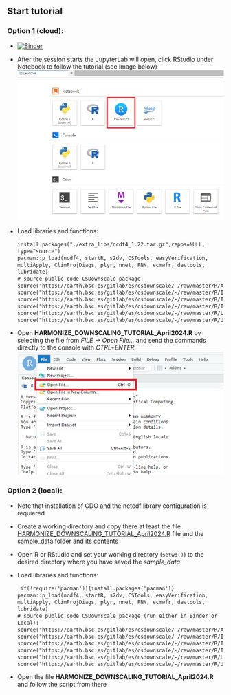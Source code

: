 ## Start tutorial

### Option 1 (cloud): 
* [![Binder](https://mybinder.org/badge_logo.svg)](https://mybinder.org/v2/gh/harmonize-tools/climate-downscaling/HEAD) 
* After the session starts the JupyterLab will open, click RStudio under Notebook to follow the tutorial (see image below)
  <img src="images/jupyterlab_rstudio.png">

* Load libraries and functions:
  ```
  install.packages("./extra_libs/ncdf4_1.22.tar.gz",repos=NULL, type="source")
  pacman::p_load(ncdf4, startR, s2dv, CSTools, easyVerification, multiApply, ClimProjDiags, plyr, nnet, FNN, ecmwfr, devtools, lubridate)
  # source public code CSDownscale package:
  source("https://earth.bsc.es/gitlab/es/csdownscale/-/raw/master/R/Analogs.R")
  source("https://earth.bsc.es/gitlab/es/csdownscale/-/raw/master/R/Interpolation.R")
  source("https://earth.bsc.es/gitlab/es/csdownscale/-/raw/master/R/Intbc.R")
  source("https://earth.bsc.es/gitlab/es/csdownscale/-/raw/master/R/Intlr.R")
  source("https://earth.bsc.es/gitlab/es/csdownscale/-/raw/master/R/LogisticReg.R")
  source("https://earth.bsc.es/gitlab/es/csdownscale/-/raw/master/R/Utils.R")
  ```
* Open **HARMONIZE_DOWNSCALING_TUTORIAL_April2024.R** by selecting the file from *FILE -> Open File...* and send the commands directly to the console with *CTRL+ENTER*
  <img src="images/openfile.png">
  
### Option 2 (local): 
* Note that installation of CDO and the netcdf library configuration is requiered
* Create a working directory and copy there at least the file [HARMONIZE_DOWNSCALING_TUTORIAL_April2024.R](https://github.com/harmonize-tools/climate-downscaling/blob/main/HARMONIZE_DOWNSCALING_TUTORIAL_April2024.R) file and the [sample_data](https://github.com/harmonize-tools/climate-downscaling/tree/main/sample_data) folder and its contents
* Open R or RStudio and set your working directory (```setwd()```) to the desired directory where you have saved the *sample_data*
* Load libraries and functions:
  ```
   if(!require('pacman')){install.packages('pacman')}
  pacman::p_load(ncdf4, startR, s2dv, CSTools, easyVerification, multiApply, ClimProjDiags, plyr, nnet, FNN, ecmwfr, devtools, lubridate)
  # source public code CSDownscale package (run either in Binder or Local):
  source("https://earth.bsc.es/gitlab/es/csdownscale/-/raw/master/R/Analogs.R")
  source("https://earth.bsc.es/gitlab/es/csdownscale/-/raw/master/R/Interpolation.R")
  source("https://earth.bsc.es/gitlab/es/csdownscale/-/raw/master/R/Intbc.R")
  source("https://earth.bsc.es/gitlab/es/csdownscale/-/raw/master/R/Intlr.R")
  source("https://earth.bsc.es/gitlab/es/csdownscale/-/raw/master/R/LogisticReg.R")
  source("https://earth.bsc.es/gitlab/es/csdownscale/-/raw/master/R/Utils.R")
  ```

* Open the file **HARMONIZE_DOWNSCALING_TUTORIAL_April2024.R** and follow the script from there
